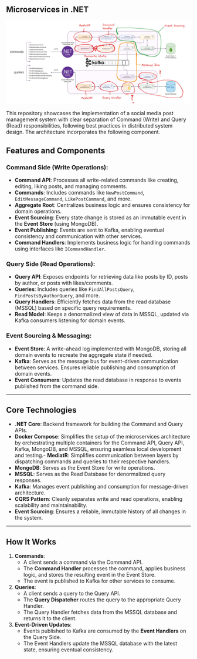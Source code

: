 ## Microservices in .NET

![alt text](image.png)

This repository showcases the implementation of a social media post management system with clear separation of Command (Write) and Query (Read) responsibilities, following best practices in distributed system design. The architecture incorporates the following component.

## Features and Components

### **Command Side (Write Operations):**

- **Command API**: Processes all write-related commands like creating, editing, liking posts, and managing comments.
- **Commands**: Includes commands like `NewPostCommand`, `EditMessageCommand`, `LikePostCommand`, and more.
- **Aggregate Root**: Centralizes business logic and ensures consistency for domain operations.
- **Event Sourcing**: Every state change is stored as an immutable event in the **Event Store** (using MongoDB).
- **Event Publishing**: Events are sent to Kafka, enabling eventual consistency and communication with other services.
- **Command Handlers**: Implements business logic for handling commands using interfaces like `ICommandHandler`.

### **Query Side (Read Operations):**

- **Query API**: Exposes endpoints for retrieving data like posts by ID, posts by author, or posts with likes/comments.
- **Queries**: Includes queries like `FindAllPostsQuery`, `FindPostsByAuthorQuery`, and more.
- **Query Handlers**: Efficiently fetches data from the read database (MSSQL) based on specific query requirements.
- **Read Model**: Keeps a denormalized view of data in MSSQL, updated via Kafka consumers listening for domain events.

### **Event Sourcing & Messaging:**

- **Event Store**: A write-ahead log implemented with MongoDB, storing all domain events to recreate the aggregate state if needed.
- **Kafka**: Serves as the message bus for event-driven communication between services. Ensures reliable publishing and consumption of domain events.
- **Event Consumers**: Updates the read database in response to events published from the command side.

---

## Core Technologies

- **.NET Core**: Backend framework for building the Command and Query APIs.
- **Docker Compose**: Simplifies the setup of the microservices architecture by orchestrating multiple containers for the Command API, Query API, Kafka, MongoDB, and MSSQL, ensuring seamless local development and testing.- **MediatR**: Simplifies communication between layers by dispatching commands and queries to their respective handlers.
- **MongoDB**: Serves as the Event Store for write operations.
- **MSSQL**: Serves as the Read Database for denormalized query responses.
- **Kafka**: Manages event publishing and consumption for message-driven architecture.
- **CQRS Pattern**: Cleanly separates write and read operations, enabling scalability and maintainability.
- **Event Sourcing**: Ensures a reliable, immutable history of all changes in the system.

---

## How It Works

1. **Commands**:
   - A client sends a command via the Command API.
   - The **Command Handler** processes the command, applies business logic, and stores the resulting event in the Event Store.
   - The event is published to Kafka for other services to consume.
2. **Queries**:
   - A client sends a query to the Query API.
   - The **Query Dispatcher** routes the query to the appropriate Query Handler.
   - The Query Handler fetches data from the MSSQL database and returns it to the client.
3. **Event-Driven Updates**:
   - Events published to Kafka are consumed by the **Event Handlers** on the Query Side.
   - The Event Handlers update the MSSQL database with the latest state, ensuring eventual consistency.
